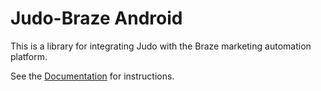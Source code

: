 # Judo-Braze Android

This is a library for integrating Judo with the Braze marketing automation platform.

See the [Documentation](https://github.com/judoapp/judo-braze-android/wiki) for instructions.